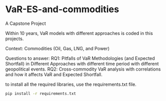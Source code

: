 # VaR-ES-and-commodities
A Capstone Project

Within 10 years, VaR models with different approaches is coded in this projects.

Context: Commodities (Oil, Gas, LNG, and Power)

Questions to answer:
RQ1: Pitfalls of VaR Methodologies (and Expected Shortfall) in Different Approaches with different time period with different geopolitical events.
RQ2: Cross-commodity VaR analysis with correlations and how it affects VaR and Expected Shortfall.

to install all the required libraries, use the requirements.txt file.
```bash
pip install -r requirements.txt
